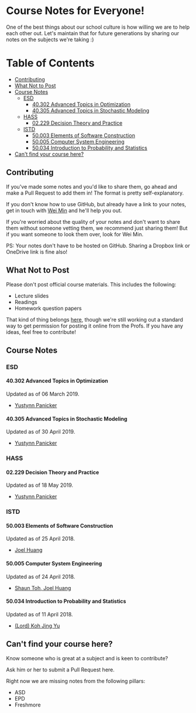 # Course Notes for Everyone! <!-- omit in toc -->

One of the best things about our school culture is how willing we are to help each other out. Let's maintain that for future generations by sharing our notes on the subjects we're taking :)

# Table of Contents <!-- omit in toc -->

- [Contributing](#contributing)
- [What Not to Post](#what-not-to-post)
- [Course Notes](#course-notes)
  - [ESD](#esd)
    - [40.302 Advanced Topics in Optimization](#40302-advanced-topics-in-optimization)
    - [40.305 Advanced Topics in Stochastic Modeling](#40305-advanced-topics-in-stochastic-modeling)
  - [HASS](#hass)
    - [02.229 Decision Theory and Practice](#02229-decision-theory-and-practice)
  - [ISTD](#istd)
    - [50.003 Elements of Software Construction](#50003-elements-of-software-construction)
    - [50.005 Computer System Engineering](#50005-computer-system-engineering)
    - [50.034 Introduction to Probability and Statistics](#50034-introduction-to-probability-and-statistics)
- [Can't find your course here?](#cant-find-your-course-here)

## Contributing

If you've made some notes and you'd like to share them, go ahead and make a Pull Request to add them in! The format is pretty self-explanatory.

If you don't know how to use GitHub, but already have a link to your notes, get in touch with [Wei Min](weimin_cher@mymail.sutd.edu.sg) and he'll help you out.

If you're worried about the quality of your notes and don't want to share them without someone vetting them, we recommend just sharing them! But if you want someone to look them over, look for Wei Min.

PS: Your notes don't have to be hosted on GitHub. Sharing a Dropbox link or OneDrive link is fine also!

## What Not to Post

Please don't post official course materials. This includes the following:

- Lecture slides
- Readings
- Homework question papers

That kind of thing belongs [here](https://github.com/OpenSUTD/course-materials), though we're still working out a standard way to get permission for posting it online from the Profs. If you have any ideas, feel free to contribute!

## Course Notes

### ESD

#### 40.302 Advanced Topics in Optimization

Updated as of 06 March 2019.

- [Yustynn Panicker](https://github.com/OpenSUTD/course-notes/blob/master/40.302%20Advanced%20Topics%20in%20Optimization/2019-Yustynn/opti-notes.pdf)

#### 40.305 Advanced Topics in Stochastic Modeling

Updated as of 30 April 2019.

- [Yustynn Panicker](https://github.com/OpenSUTD/course-notes/blob/master/40.305%20Advanced%20Topics%20in%20Stochastic%20Modeling/2019-Yustynn/atsm-notes.pdf)

### HASS

#### 02.229 Decision Theory and Practice

Updated as of 18 May 2019.

- [Yustynn Panicker](https://github.com/OpenSUTD/course-notes/tree/master/02.229%20Decision%20Theory%20%26%20Practice/2019-Yustynn)

### ISTD

#### 50.003 Elements of Software Construction

Updated as of 25 April 2018.

- [Joel Huang](https://github.com/OpenSUTD/course-materials/blob/master/50.003%20Elements%20of%20Software%20Construction/esc_notes_joel.pdf)

#### 50.005 Computer System Engineering

Updated as of 24 April 2018.

- [Shaun Toh, Joel Huang](https://github.com/OpenSUTD/course-materials/blob/master/50.005%20Computer%20System%20Engineering/cse_notes_shaun.pdf)

#### 50.034 Introduction to Probability and Statistics

Updated as of 11 April 2018.

- [(Lord) Koh Jing Yu](https://github.com/OpenSUTD/course-materials/blob/master/50.034%20Introduction%20to%20Probability%20and%20Statistics/pns_notes_kjy.pdf)

## Can't find your course here?

Know someone who is great at a subject and is keen to contribute?

Ask him or her to submit a Pull Request here.

Right now we are missing notes from the following pillars:

- ASD
- EPD
- Freshmore
